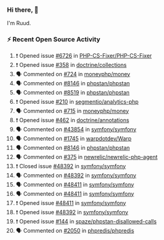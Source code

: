 ### Hi there, 👋

I'm Ruud.
 
### :zap: Recent Open Source Activity

<!--START_SECTION:activity-->
1. ❗️ Opened issue [#6726](https://github.com/PHP-CS-Fixer/PHP-CS-Fixer/issues/6726) in [PHP-CS-Fixer/PHP-CS-Fixer](https://github.com/PHP-CS-Fixer/PHP-CS-Fixer)
2. ❗️ Opened issue [#358](https://github.com/doctrine/collections/issues/358) in [doctrine/collections](https://github.com/doctrine/collections)
3. 🗣 Commented on [#724](https://github.com/moneyphp/money/issues/724) in [moneyphp/money](https://github.com/moneyphp/money)
4. 🗣 Commented on [#8146](https://github.com/phpstan/phpstan/issues/8146) in [phpstan/phpstan](https://github.com/phpstan/phpstan)
5. 🗣 Commented on [#8519](https://github.com/phpstan/phpstan/issues/8519) in [phpstan/phpstan](https://github.com/phpstan/phpstan)
6. ❗️ Opened issue [#210](https://github.com/segmentio/analytics-php/issues/210) in [segmentio/analytics-php](https://github.com/segmentio/analytics-php)
7. 🗣 Commented on [#715](https://github.com/moneyphp/money/issues/715) in [moneyphp/money](https://github.com/moneyphp/money)
8. ❗️ Opened issue [#462](https://github.com/doctrine/annotations/issues/462) in [doctrine/annotations](https://github.com/doctrine/annotations)
9. 🗣 Commented on [#43854](https://github.com/symfony/symfony/issues/43854) in [symfony/symfony](https://github.com/symfony/symfony)
10. 🗣 Commented on [#1745](https://github.com/warpdotdev/Warp/issues/1745) in [warpdotdev/Warp](https://github.com/warpdotdev/Warp)
11. 🗣 Commented on [#8146](https://github.com/phpstan/phpstan/issues/8146) in [phpstan/phpstan](https://github.com/phpstan/phpstan)
12. 🗣 Commented on [#375](https://github.com/newrelic/newrelic-php-agent/issues/375) in [newrelic/newrelic-php-agent](https://github.com/newrelic/newrelic-php-agent)
13. ❗️ Closed issue [#48392](https://github.com/symfony/symfony/issues/48392) in [symfony/symfony](https://github.com/symfony/symfony)
14. 🗣 Commented on [#48392](https://github.com/symfony/symfony/issues/48392) in [symfony/symfony](https://github.com/symfony/symfony)
15. 🗣 Commented on [#48411](https://github.com/symfony/symfony/issues/48411) in [symfony/symfony](https://github.com/symfony/symfony)
16. 🗣 Commented on [#48411](https://github.com/symfony/symfony/issues/48411) in [symfony/symfony](https://github.com/symfony/symfony)
17. ❗️ Opened issue [#48411](https://github.com/symfony/symfony/issues/48411) in [symfony/symfony](https://github.com/symfony/symfony)
18. ❗️ Opened issue [#48392](https://github.com/symfony/symfony/issues/48392) in [symfony/symfony](https://github.com/symfony/symfony)
19. ❗️ Opened issue [#144](https://github.com/spaze/phpstan-disallowed-calls/issues/144) in [spaze/phpstan-disallowed-calls](https://github.com/spaze/phpstan-disallowed-calls)
20. 🗣 Commented on [#2050](https://github.com/phpredis/phpredis/issues/2050) in [phpredis/phpredis](https://github.com/phpredis/phpredis)
<!--END_SECTION:activity-->
